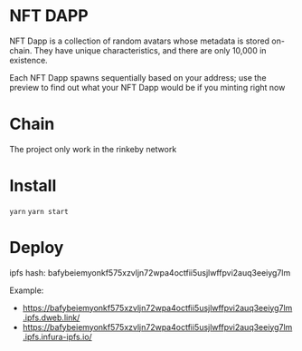 # NFT DAPP

NFT Dapp is a collection of random avatars whose metadata is stored on-chain. They have unique characteristics, and there are only 10,000 in existence.

Each NFT Dapp spawns sequentially based on your address; use the preview to find out what your NFT Dapp would be if you minting right now

# Chain

The project only work in the rinkeby network

# Install

`yarn`
`yarn start`

# Deploy

ipfs hash: bafybeiemyonkf575xzvljn72wpa4octfii5usjlwffpvi2auq3eeiyg7lm

Example:

- https://bafybeiemyonkf575xzvljn72wpa4octfii5usjlwffpvi2auq3eeiyg7lm.ipfs.dweb.link/
- https://bafybeiemyonkf575xzvljn72wpa4octfii5usjlwffpvi2auq3eeiyg7lm.ipfs.infura-ipfs.io/

